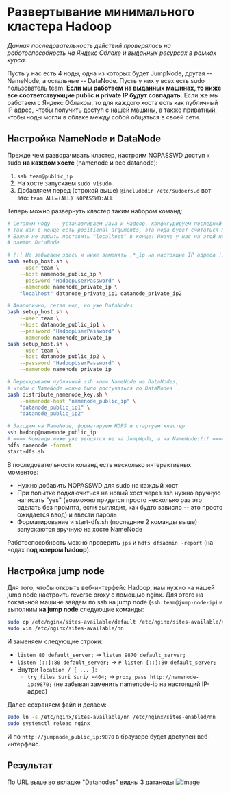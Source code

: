 # Развертывание минимального кластера Hadoop

*Данная последовательность действий проверялась на работоспособность на Яндекс Облаке*
*и выданных ресурсах в рамках курса.*

Пусть у нас есть 4 ноды, одна из которых будет JumpNode, другая -- NameNode, а остальные -- DataNode.
Пусть у них у всех есть sudo пользователь team.
**Если мы работаем на выданных машинах, то ниже все соответствующие public и private IP будут совпадать.**
Если же мы работаем с Яндекс Облаком, то для каждого хоста есть как публичный IP адрес, чтобы получить доступ с нашей машины,
а также приватный, чтобы ноды могли в облаке между собой общаться в своей сети.

## Настройка NameNode и DataNode
Прежде чем разворачивать кластер, настроим NOPASSWD доступ к sudo **на каждом хосте** (namenode и все datanode):
1) `ssh team@public_ip`
2) На хосте запускаем `sudo visudo`
3) Добавляем перед (строкой выше) `@includedir /etc/sudoers.d` вот это: `team ALL=(ALL) NOPASSWD:ALL`

Теперь можно развернуть кластер таким набором команд:
```bash
# Сетапим ноду -- устанавливаем Java и Hadoop, конфигурируем последний
# Так как в конце есть positional arguments, эта нода будет считаться NameNode
# Важно не забыть поставить "localhost" в конце! Иначе у нас на этой ноде не будет запущен
# daemon DataNode

# !!! Не забываем здесь и ниже заменять .*_ip на настоящие IP адреса !!!
bash setup_host.sh \
    --user team \
    --host namenode_public_ip \
    --password "HadoopUserPassword" \
    --namenode namenode_private_ip \
    "localhost" datanode_private_ip1 datanode_private_ip2

# Аналогично, сетап нод, но уже DataNodes
bash setup_host.sh \
    --user team \
    --host datanode_public_ip1 \
    --password "HadoopUserPassword" \
    --namenode namenode_private_ip
bash setup_host.sh \
    --user team \
    --host datanode_public_ip2 \
    --password "HadoopUserPassword" \
    --namenode namenode_private_ip

# Перекидываем публичный ssh ключ NameNode на DataNodes,
# чтобы с NameNode можно было достучаться до DataNodes
bash distribute_namenode_key.sh \
    --namenode-host "namenode_public_ip" \
    "datanode_public_ip1" \
    "datanode_public_ip2"

# Заходим на NameNode, форматируем HDFS и стартуем кластер
ssh hadoop@namenode_public_ip
# ==== Команды ниже уже вводятся не на JumpNpde, а на NameNode!!!! ====
hdfs namenode -format
start-dfs.sh
```

В последовательности команд есть несколько интерактивных моментов:
- Нужно добавить NOPASSWD для sudo на каждый хост
- При попытке подключиться на новый хост через ssh нужно вручную написать "yes"
(возможно придется просто несколько раз это сделать без промпта, если выглядит, как будто зависло
-- это просто ожидается ввод) и ввести пароль
- Форматирование и start-dfs.sh (последние 2 команды выше) запускаются вручную на хосте NameNode


Работоспособность можно проверить `jps` и `hdfs dfsadmin -report` (на нодах **под юзером hadoop**).

## Настройка jump node
Для того, чтобы открыть веб-интерфейс Hadoop, нам нужно на нашей jump node настроить reverse proxy
с помощью nginx. Для этого на локальной машине зайдем по ssh на jump node (`ssh team@jump-node-ip`)
и выполним **на jump node** следующие команды:
```bash
sudo cp /etc/nginx/sites-available/default /etc/nginx/sites-available/nn
sudo vim /etc/nginx/sites-available/nn
```

И заменяем следующие строки:
- `listen 80 default_server;` -> `listen 9870 default_server;`
- `listen [::]:80 default_server;` -> `# listen [::]:80 default_server;`
- Внутри `location / { ... }`:
    - `try_files $uri $uri/ =404;` -> `proxy_pass http://namenode-ip:9870;`
    (не забывая заменить namenode-ip на настоящий IP-адрес)

Далее сохраняем файл и делаем:
```bash
sudo ln -s /etc/nginx/sites-available/nn /etc/nginx/sites-enabled/nn
sudo systemctl reload nginx
```

И по `http://jumpnode_public_ip:9870` в браузере будет доступен веб-интерфейс.

## Результат
По URL выше во вкладке "Datanodes" видны 3 датаноды
![image](https://github.com/user-attachments/assets/17c98f3b-68e9-4e73-a24f-7453124f7b7a)

